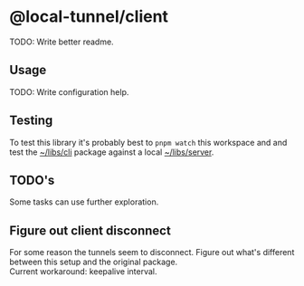 # @local-tunnel/client

TODO: Write better readme.

## Usage

TODO: Write configuration help.

## Testing

To test this library it's probably best to `pnpm watch` this workspace and and test the [~/libs/cli](../cli/Readme.md) package against a local [~/libs/server](../server/Readme.md).  

## TODO's

Some tasks can use further exploration.  

## Figure out client disconnect

For some reason the tunnels seem to disconnect. Figure out what's different between this setup and the original package.  
Current workaround: keepalive interval.  
